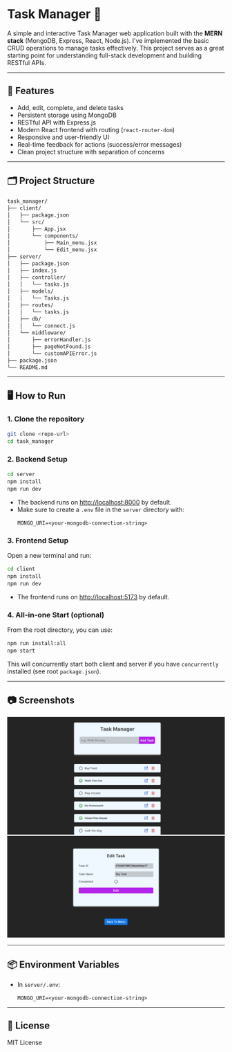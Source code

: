 # Task Manager 📝

A simple and interactive Task Manager web application built with the **MERN stack** (MongoDB, Express, React, Node.js). I've implemented the basic CRUD operations to manage tasks effectively. This project serves as a great starting point for understanding full-stack development and building RESTful APIs.

---

## 🚀 Features

- Add, edit, complete, and delete tasks
- Persistent storage using MongoDB
- RESTful API with Express.js
- Modern React frontend with routing (`react-router-dom`)
- Responsive and user-friendly UI
- Real-time feedback for actions (success/error messages)
- Clean project structure with separation of concerns

---

## 🗂️ Project Structure

```plaintext
task_manager/
├── client/
│   ├── package.json
│   └── src/
│       ├── App.jsx
│       └── components/
│           ├── Main_menu.jsx
│           └── Edit_menu.jsx
├── server/
│   ├── package.json
│   ├── index.js
│   ├── controller/
│   │   └── tasks.js
│   ├── models/
│   │   └── Tasks.js
│   ├── routes/
│   │   └── tasks.js
│   ├── db/
│   │   └── connect.js
│   └── middleware/
│       ├── errorHandler.js
│       ├── pageNotFound.js
│       └── customAPIError.js
├── package.json
└── README.md
```


---

## 🖥️ How to Run

### 1. Clone the repository

```bash
git clone <repo-url>
cd task_manager
```

### 2. Backend Setup

```bash
cd server
npm install
npm run dev
```

- The backend runs on [http://localhost:8000](http://localhost:8000) by default.
- Make sure to create a `.env` file in the `server` directory with:
  ```
  MONGO_URI=<your-mongodb-connection-string>
  ```

### 3. Frontend Setup

Open a new terminal and run:

```bash
cd client
npm install
npm run dev
```

- The frontend runs on [http://localhost:5173](http://localhost:5173) by default.

### 4. All-in-one Start (optional)

From the root directory, you can use:

```bash
npm run install:all
npm start
```

This will concurrently start both client and server if you have `concurrently` installed (see root `package.json`).

---

## :camera: Screenshots
![Home Screen](./screenshots/home_screen.png)
![Edit Screen](./screenshots/edit_screen.png)

---

## 📦 Environment Variables

- In `server/.env`:
  ```
  MONGO_URI=<your-mongodb-connection-string>
  ```

---

## 📄 License

MIT License